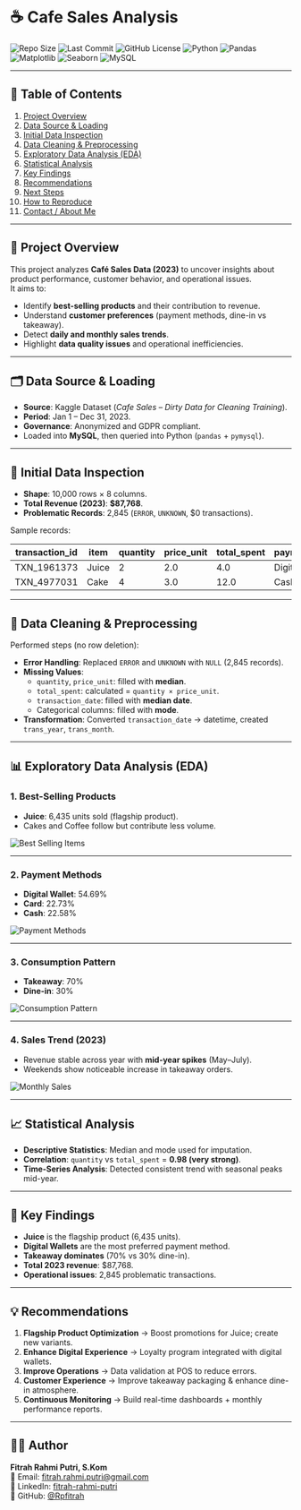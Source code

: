 # ☕ Cafe Sales Analysis

![Repo Size](https://img.shields.io/github/repo-size/Rpfitrah/Cafe-Sales)
![Last Commit](https://img.shields.io/github/last-commit/Rpfitrah/Cafe-Sales)
![GitHub License](https://img.shields.io/github/license/Rpfitrah/Cafe-Sales)
![Python](https://img.shields.io/badge/Python-3.9-blue?logo=python)
![Pandas](https://img.shields.io/badge/Pandas-Data--Analysis-yellowgreen)
![Matplotlib](https://img.shields.io/badge/Matplotlib-Visualization-red)
![Seaborn](https://img.shields.io/badge/Seaborn-EDA-blueviolet)
![MySQL](https://img.shields.io/badge/MySQL-Database-lightgrey)

---

## 📑 Table of Contents
1. [Project Overview](#-project-overview)  
2. [Data Source & Loading](#-data-source--loading)  
3. [Initial Data Inspection](#-initial-data-inspection)  
4. [Data Cleaning & Preprocessing](#-data-cleaning--preprocessing)  
5. [Exploratory Data Analysis (EDA)](#-exploratory-data-analysis-eda)  
6. [Statistical Analysis](#-statistical-analysis)  
7. [Key Findings](#-key-findings)  
8. [Recommendations](#-recommendations)  
9. [Next Steps](#-next-steps)  
10. [How to Reproduce](#-how-to-reproduce)  
11. [Contact / About Me](#-contact--about-me)

---

## 📌 Project Overview
This project analyzes **Café Sales Data (2023)** to uncover insights about product performance, customer behavior, and operational issues.  
It aims to:
- Identify **best-selling products** and their contribution to revenue.  
- Understand **customer preferences** (payment methods, dine-in vs takeaway).  
- Detect **daily and monthly sales trends**.  
- Highlight **data quality issues** and operational inefficiencies.  

---

## 🗂 Data Source & Loading
- **Source**: Kaggle Dataset (*Cafe Sales – Dirty Data for Cleaning Training*).  
- **Period**: Jan 1 – Dec 31, 2023.  
- **Governance**: Anonymized and GDPR compliant.  
- Loaded into **MySQL**, then queried into Python (`pandas` + `pymysql`).  

---

## 🔎 Initial Data Inspection
- **Shape**: 10,000 rows × 8 columns.  
- **Total Revenue (2023)**: **$87,768**.  
- **Problematic Records**: 2,845 (`ERROR`, `UNKNOWN`, $0 transactions).  

Sample records:  

| transaction_id | item   | quantity | price_unit | total_spent | payment_method | location   | transaction_date |
|----------------|--------|----------|------------|-------------|----------------|------------|------------------|
| TXN_1961373    | Juice  | 2        | 2.0        | 4.0         | Digital Wallet | Takeaway   | 2023-09-08       |
| TXN_4977031    | Cake   | 4        | 3.0        | 12.0        | Cash           | In-store   | 2023-05-16       |

---

## 🧹 Data Cleaning & Preprocessing
Performed steps (no row deletion):  
- **Error Handling**: Replaced `ERROR` and `UNKNOWN` with `NULL` (2,845 records).  
- **Missing Values**:  
  - `quantity`, `price_unit`: filled with **median**.  
  - `total_spent`: calculated = `quantity × price_unit`.  
  - `transaction_date`: filled with **median date**.  
  - Categorical columns: filled with **mode**.  
- **Transformation**: Converted `transaction_date` → datetime, created `trans_year`, `trans_month`.  

---

## 📊 Exploratory Data Analysis (EDA)

### 1. Best-Selling Products
- **Juice**: 6,435 units sold (flagship product).  
- Cakes and Coffee follow but contribute less volume.  

![Best Selling Items](https://github.com/Rpfitrah/Cafe-Sales/blob/4221d0fab1f518abe55d883bb03caf71e2a9ff93/image/Best%20Selling%20Item.png)

---

### 2. Payment Methods
- **Digital Wallet**: 54.69%  
- **Card**: 22.73%  
- **Cash**: 22.58%  

![Payment Methods](https://github.com/Rpfitrah/Cafe-Sales/blob/4221d0fab1f518abe55d883bb03caf71e2a9ff93/image/Preferred%20Payment%20Method.png)

---

### 3. Consumption Pattern
- **Takeaway**: 70%  
- **Dine-in**: 30%  

![Consumption Pattern](https://github.com/Rpfitrah/Cafe-Sales/blob/4221d0fab1f518abe55d883bb03caf71e2a9ff93/image/Preferred%20Eating%20Location.png)

---

### 4. Sales Trend (2023)
- Revenue stable across year with **mid-year spikes** (May–July).  
- Weekends show noticeable increase in takeaway orders.  

![Monthly Sales](https://github.com/Rpfitrah/Cafe-Sales/blob/4221d0fab1f518abe55d883bb03caf71e2a9ff93/image/Monthly%20Sales.png)

---

## 📈 Statistical Analysis
- **Descriptive Statistics**: Median and mode used for imputation.  
- **Correlation**: `quantity` vs `total_spent` = **0.98 (very strong)**.  
- **Time-Series Analysis**: Detected consistent trend with seasonal peaks mid-year.  

---

## 🚀 Key Findings
- **Juice** is the flagship product (6,435 units).  
- **Digital Wallets** are the most preferred payment method.  
- **Takeaway dominates** (70% vs 30% dine-in).  
- **Total 2023 revenue**: $87,768.  
- **Operational issues**: 2,845 problematic transactions.  

---

## 💡 Recommendations
1. **Flagship Product Optimization** → Boost promotions for Juice; create new variants.  
2. **Enhance Digital Experience** → Loyalty program integrated with digital wallets.  
3. **Improve Operations** → Data validation at POS to reduce errors.  
4. **Customer Experience** → Improve takeaway packaging & enhance dine-in atmosphere.  
5. **Continuous Monitoring** → Build real-time dashboards + monthly performance reports.  

---

## 👩‍💻 Author

**Fitrah Rahmi Putri, S.Kom**  
📧 Email: fitrah.rahmi.putri@gmail.com  
🔗 LinkedIn: [fitrah-rahmi-putri](https://www.linkedin.com/in/fitrah-rahmi-putri-99711a157/)  
🔗 GitHub: [@Rpfitrah](https://github.com/Rpfitrah)
